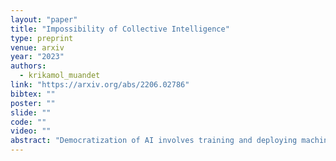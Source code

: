 ```yaml
---
layout: "paper"
title: "Impossibility of Collective Intelligence"
type: preprint
venue: arxiv
year: "2023"
authors:
  - krikamol_muandet
link: "https://arxiv.org/abs/2206.02786"
bibtex: ""
poster: ""
slide: ""
code: ""
video: ""
abstract: "Democratization of AI involves training and deploying machine learning models across heterogeneous and potentially massive environments. While a diversity of data can bring about new possibilities to advance AI systems, it simultaneously restricts the extent to which information can be shared across environments due to pressing concerns such as privacy, security, and equity. This work provides a minimum requirement in terms of intuitive and reasonable axioms under which an empirical risk minimization (ERM) is the only rational learning algorithm in heterogeneous environments. Our impossibility result is based on a novel characterization of learning algorithms as choice correspondences on a hypothesis space. This result implies that Collective Intelligence (CI), the ability of algorithms to successfully learn across heterogeneous environments, cannot be achieved without sacrificing at least one of these basic properties. More importantly, it reveals an incomparability of performance metrics across environments as one of the fundamental obstacles in critical areas of machine learning such as out-of-distribution generalization, federated learning, algorithmic fairness, and multi-modal learning."
---
```

